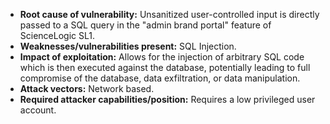 - **Root cause of vulnerability:** Unsanitized user-controlled input is directly passed to a SQL query in the "admin brand portal" feature of ScienceLogic SL1.
- **Weaknesses/vulnerabilities present:** SQL Injection.
- **Impact of exploitation:** Allows for the injection of arbitrary SQL code which is then executed against the database, potentially leading to full compromise of the database, data exfiltration, or data manipulation.
- **Attack vectors:** Network based.
- **Required attacker capabilities/position:** Requires a low privileged user account.